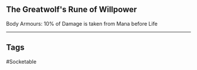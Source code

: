 ## The Greatwolf's Rune of Willpower
Body Armours: 10% of Damage is taken from Mana before Life

---
## Tags
#Socketable
